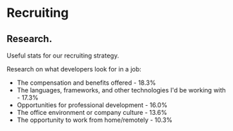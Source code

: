 
# Recruiting

## Research.

Useful stats for our recruiting strategy.

Research on what developers look for in a job:

  * The compensation and benefits offered - 18.3%
  * The languages, frameworks, and other technologies I'd be working with - 17.3%
  * Opportunities for professional development - 16.0%
  * The office environment or company culture - 13.6%
  * The opportunity to work from home/remotely - 10.3%
